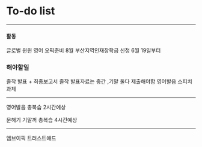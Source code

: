 # To-do list

----------------
#### 활동

글로벌 윈윈
영어 오픽준비 8월
부산지역인재장학금 신청 6월 19일부터

### 해야할일

졸작 발표 + 최종보고서
졸작 발표자료는 중간 ,기말 둘다 제출해야함
영어발음 스피치 과제



-----

영어발음 총복습
2시간예상

문해기 기말꺼 총복습
4시간예상

-----

엠브이픽
트러스트애드




